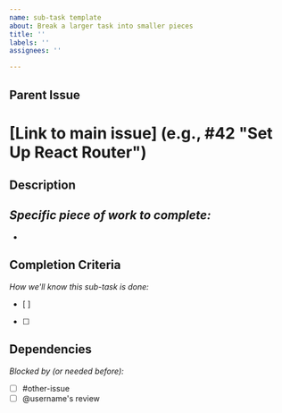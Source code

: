 ```yaml
---
name: sub-task template
about: Break a larger task into smaller pieces
title: ''
labels: ''
assignees: ''

---
```


## Parent Issue
# [Link to main issue] (e.g., #42 "Set Up React Router")

## Description
*Specific piece of work to complete:*
- 
- 

## Completion Criteria
*How we'll know this sub-task is done:*
- [ ] 
- [ ] 

## Dependencies
*Blocked by (or needed before):*
- [ ] #other-issue
- [ ] @username's review

